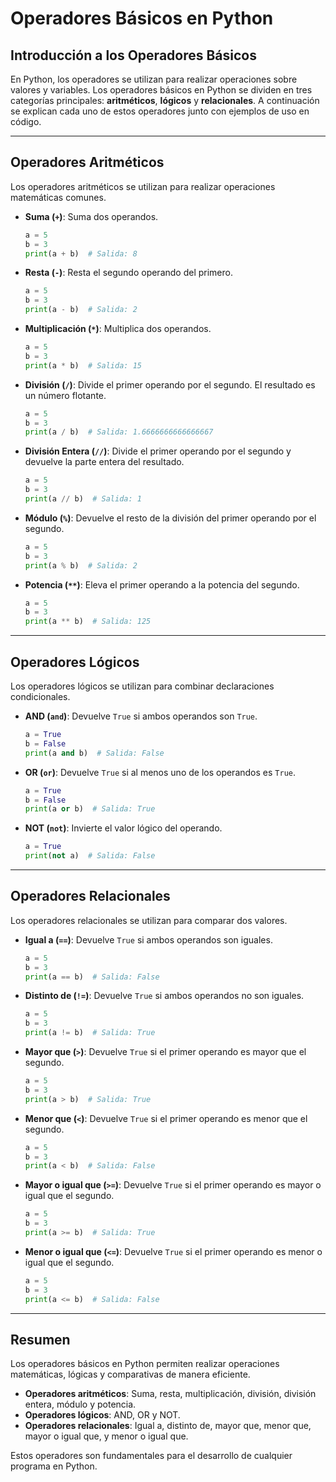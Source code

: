 # Operadores Básicos en Python

## Introducción a los Operadores Básicos
En Python, los operadores se utilizan para realizar operaciones sobre valores y variables. Los operadores básicos en Python se dividen en tres categorías principales: **aritméticos**, **lógicos** y **relacionales**. A continuación se explican cada uno de estos operadores junto con ejemplos de uso en código.

---

## Operadores Aritméticos
Los operadores aritméticos se utilizan para realizar operaciones matemáticas comunes.

- **Suma (`+`)**: Suma dos operandos.
  
  ```python
  a = 5
  b = 3
  print(a + b)  # Salida: 8
  ```

- **Resta (`-`)**: Resta el segundo operando del primero.
  
  ```python
  a = 5
  b = 3
  print(a - b)  # Salida: 2
  ```

- **Multiplicación (`*`)**: Multiplica dos operandos.
  
  ```python
  a = 5
  b = 3
  print(a * b)  # Salida: 15
  ```

- **División (`/`)**: Divide el primer operando por el segundo. El resultado es un número flotante.
  
  ```python
  a = 5
  b = 3
  print(a / b)  # Salida: 1.6666666666666667
  ```

- **División Entera (`//`)**: Divide el primer operando por el segundo y devuelve la parte entera del resultado.
  
  ```python
  a = 5
  b = 3
  print(a // b)  # Salida: 1
  ```

- **Módulo (`%`)**: Devuelve el resto de la división del primer operando por el segundo.
  
  ```python
  a = 5
  b = 3
  print(a % b)  # Salida: 2
  ```

- **Potencia (`**`)**: Eleva el primer operando a la potencia del segundo.
  
  ```python
  a = 5
  b = 3
  print(a ** b)  # Salida: 125
  ```

---

## Operadores Lógicos
Los operadores lógicos se utilizan para combinar declaraciones condicionales.

- **AND (`and`)**: Devuelve `True` si ambos operandos son `True`.
  
  ```python
  a = True
  b = False
  print(a and b)  # Salida: False
  ```

- **OR (`or`)**: Devuelve `True` si al menos uno de los operandos es `True`.
  
  ```python
  a = True
  b = False
  print(a or b)  # Salida: True
  ```

- **NOT (`not`)**: Invierte el valor lógico del operando.
  
  ```python
  a = True
  print(not a)  # Salida: False
  ```

---

## Operadores Relacionales
Los operadores relacionales se utilizan para comparar dos valores.

- **Igual a (`==`)**: Devuelve `True` si ambos operandos son iguales.
  
  ```python
  a = 5
  b = 3
  print(a == b)  # Salida: False
  ```

- **Distinto de (`!=`)**: Devuelve `True` si ambos operandos no son iguales.
  
  ```python
  a = 5
  b = 3
  print(a != b)  # Salida: True
  ```

- **Mayor que (`>`)**: Devuelve `True` si el primer operando es mayor que el segundo.
  
  ```python
  a = 5
  b = 3
  print(a > b)  # Salida: True
  ```

- **Menor que (`<`)**: Devuelve `True` si el primer operando es menor que el segundo.
  
  ```python
  a = 5
  b = 3
  print(a < b)  # Salida: False
  ```

- **Mayor o igual que (`>=`)**: Devuelve `True` si el primer operando es mayor o igual que el segundo.
  
  ```python
  a = 5
  b = 3
  print(a >= b)  # Salida: True
  ```

- **Menor o igual que (`<=`)**: Devuelve `True` si el primer operando es menor o igual que el segundo.
  
  ```python
  a = 5
  b = 3
  print(a <= b)  # Salida: False
  ```

---

## Resumen
Los operadores básicos en Python permiten realizar operaciones matemáticas, lógicas y comparativas de manera eficiente.

- **Operadores aritméticos**: Suma, resta, multiplicación, división, división entera, módulo y potencia.
- **Operadores lógicos**: AND, OR y NOT.
- **Operadores relacionales**: Igual a, distinto de, mayor que, menor que, mayor o igual que, y menor o igual que.

Estos operadores son fundamentales para el desarrollo de cualquier programa en Python.
